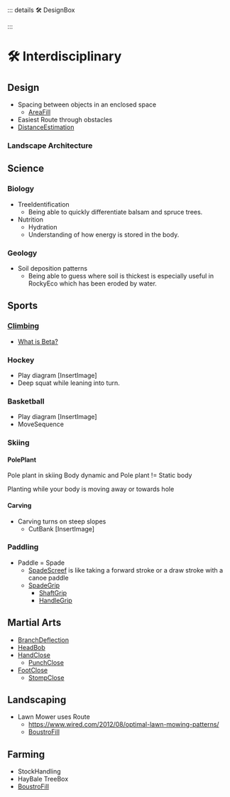 ::: details 🛠 DesignBox



:::

# 🛠 Interdisciplinary

## Design

- Spacing between objects in an enclosed space
    - [AreaFill]()
- Easiest Route through obstacles
- [DistanceEstimation](/reference/Neuro/Estimation/DistanceEstimation)

### Landscape Architecture



## Science

### Biology

- TreeIdentification
    - Being able to quickly differentiate balsam and spruce trees.
- Nutrition
    - Hydration
    - Understanding of how energy is stored in the body.

### Geology

- Soil deposition patterns
    - Being able to guess where soil is thickest is especially useful in RockyEco which has been eroded by water.

## Sports

### [Climbing]()

- [What is Beta?]()

### Hockey

- Play diagram [InsertImage]
- Deep squat while leaning into turn.

### Basketball

- Play diagram [InsertImage]
- MoveSequence

### Skiing

#### PolePlant
Pole plant in skiing 
Body dynamic and Pole plant != Static body

Planting while your body is moving away or towards hole

#### Carving
- Carving turns on steep slopes
    - CutBank [InsertImage]  

### Paddling


- Paddle = Spade
    - [SpadeScreef]() is like taking a forward stroke or a draw stroke with a canoe paddle 
    - [SpadeGrip]()
        - [ShaftGrip]()
        - [HandleGrip]()

## Martial Arts


- [BranchDeflection](/reference/Move/PlantMove/BranchDeflection)
- [HeadBob]()
- [HandClose]()
    - [PunchClose]()
- [FootClose]()
    - [StompClose]()


## Landscaping

- Lawn Mower uses Route
    - https://www.wired.com/2012/08/optimal-lawn-mowing-patterns/
    - [BoustroFill]() 

## Farming

- StockHandling
- HayBale TreeBox  
- [BoustroFill]()


